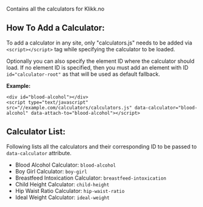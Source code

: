Contains all the calculators for Klikk.no

## How To Add a Calculator:
To add a calculator in any site, only "calculators.js" needs to be added via `<script></script>` tag while specifying the calculator to be loaded.

Optionally you can also specify the element ID where the calculator should load. If no element ID is specified, then you must add an element with ID `id="calculator-root"` as that will be used as default fallback.

**Example:**
```
<div id="blood-alcohol"></div>
<script type="text/javascript" src="//example.com/calculators/calculators.js" data-calculator="blood-alcohol" data-attach-to="blood-alcohol"></script>
```

## Calculator List:
Following lists all the calculators and their corresponding ID to be passed to `data-calculator` attribute.

- Blood Alcohol Calculator: `blood-alcohol`
- Boy Girl Calculator: `boy-girl`
- Breastfeed Intoxication Calculator: `breastfeed-intoxication`
- Child Height Calculator: `child-height`
- Hip Waist Ratio Calculator: `hip-waist-ratio`
- Ideal Weight Calculator: `ideal-weight`
